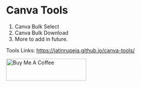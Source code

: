 # Canva Tools

1. Canva Bulk Select
2. Canva Bulk Download
3. More to add in future.

Tools Links: https://jatinrupeja.github.io/canva-tools/

<a target="_blank" href="https://www.buymeacoffee.com/its_rjay" target="_blank"><img src="https://cdn.buymeacoffee.com/buttons/v2/default-yellow.png" alt="Buy Me A Coffee" style="height: 60px !important;width: 217px !important;" ></a>


